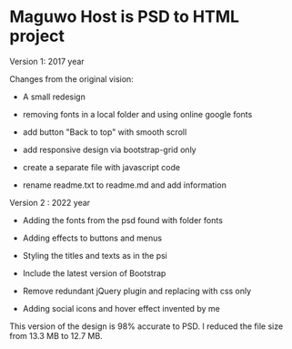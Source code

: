 # Maguwo Host is PSD to HTML project

Version 1: 2017 year

Changes from the original vision:

- A small redesign

- removing fonts in a local folder and using online google fonts

- add button "Back to top" with smooth scroll

- add responsive design via bootstrap-grid only

- create a separate file with javascript code

- rename readme.txt to readme.md and add information

Version 2 : 2022 year

- Adding the fonts from the psd found with folder fonts

- Аdding effects to buttons and menus

- Styling the titles and texts as in the psi

- Include the latest version of Bootstrap

- Remove redundant jQuery plugin and replacing with css only

- Аdding social icons and hover effect invented by me

This version of the design is 98% accurate to PSD. I reduced the file size from 13.3 MB to 12.7 MB.